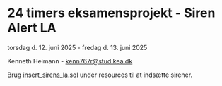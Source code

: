 # 24 timers eksamensprojekt - Siren Alert LA
 torsdag d. 12. juni 2025 - fredag d. 13. juni 2025

Kenneth Heimann - kenn767r@stud.kea.dk

Brug [insert_sirens_la.sql](https://github.com/KvasirSG/LaFireSirenBackend/blob/develop/src/main/resources/insert_sirens_la.sql) under resources til at indsætte sirener.
